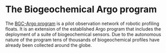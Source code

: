 # The Biogeochemical Argo program

The [BGC-Argo program](https://biogeochemical-argo.org/) is a pilot observation network of robotic profiling floats. It is an extension of the established Argo program that includes the deployment of a suite of biogeochemical sensors. Due to the autonomous nature of the program tens of thousands of biogeochemical profiles have already been collected around the globe. 

